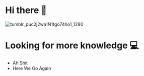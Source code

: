 # Hi there :wave:	

![tumblr_puc2j2wa1N1tgo74ho1_1280](https://user-images.githubusercontent.com/73060136/119864644-07d54c80-bf45-11eb-89e0-bdb1355ea1e6.gif)

<!-- ![programming](https://user-images.githubusercontent.com/73060136/119861850-0b1b0900-bf42-11eb-8d06-47d8121aa40f.gif)
  -->
  
# Looking for more knowledge :computer:
- Ah Shit 
- Here We Go Again

<!---
SinsamutQ/SinsamutQ is a ✨ special ✨ repository because its `README.md` (this file) appears on your GitHub profile.
You can click the Preview link to take a look at your changes.
--->

